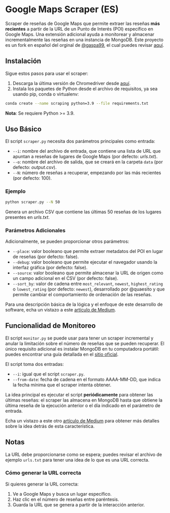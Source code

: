 # Google Maps Scraper (ES)

Scraper de reseñas de Google Maps que permite extraer las reseñas **más recientes** a partir de la URL de un Punto de Interés (POI) específico en Google Maps. Una extensión adicional ayuda a monitorear y almacenar incrementalmente las reseñas en una instancia de MongoDB. Este proyecto es un fork en español del orginal de [@gaspa99](https://github.com/gaspa93), el cual puedes revisar [aquí](https://github.com/gaspa93/googlemaps-scraper).

## Instalación

Sigue estos pasos para usar el scraper:

1. Descarga la última versión de Chromedriver desde [aquí](https://chromedriver.chromium.org/).
2. Instala los paquetes de Python desde el archivo de requisitos, ya sea usando pip, conda o virtualenv:

```bash
conda create --name scraping python=3.9 --file requirements.txt
```

**Nota**: Se requiere Python >= 3.9.

## Uso Básico

El script `scraper.py` necesita dos parámetros principales como entrada:

- `--i`: nombre del archivo de entrada, que contiene una lista de URL que apuntan a reseñas de lugares de Google Maps (por defecto: *urls.txt*).
- `--o`: nombre del archivo de salida, que se creará en la carpeta `data` (por defecto: *output.csv*).
- `--N`: número de reseñas a recuperar, empezando por las más recientes (por defecto: 100).

### Ejemplo

```bash
python scraper.py --N 50
```

Genera un archivo CSV que contiene las últimas 50 reseñas de los lugares presentes en *urls.txt*.

### Parámetros Adicionales

Adicionalmente, se pueden proporcionar otros parámetros:

- `--place`: valor booleano que permite extraer metadatos del POI en lugar de reseñas (por defecto: false).
- `--debug`: valor booleano que permite ejecutar el navegador usando la interfaz gráfica (por defecto: false).
- `--source`: valor booleano que permite almacenar la URL de origen como un campo adicional en el CSV (por defecto: false).
- `--sort_by`: valor de cadena entre `most_relevant`, `newest`, `highest_rating` o `lowest_rating` (por defecto: `newest`), desarrollado por @quaesito y que permite cambiar el comportamiento de ordenación de las reseñas.

Para una descripción básica de la lógica y el enfoque de este desarrollo de software, echa un vistazo a este [artículo de Medium](https://medium.com/data-science/scraping-google-maps-reviews-in-python-2b153c655fc2).

## Funcionalidad de Monitoreo

El script `monitor.py` se puede usar para tener un scraper incremental y anular la limitación sobre el número de reseñas que se pueden recuperar. El único requisito adicional es instalar MongoDB en tu computadora portátil: puedes encontrar una guía detallada en el [sitio oficial](https://www.mongodb.com/docs/manual/installation/).

El script toma dos entradas:

- `--i`: igual que el script `scraper.py`.
- `--from-date`: fecha de cadena en el formato AAAA-MM-DD, que indica la fecha mínima que el scraper intenta obtener.

La idea principal es ejecutar el script **periódicamente** para obtener las últimas reseñas: el scraper las almacena en MongoDB hasta que obtiene la última reseña de la ejecución anterior o el día indicado en el parámetro de entrada.

Echa un vistazo a este otro [artículo de Medium](https://medium.com/@mattiagasparini2/monitoring-of-google-maps-reviews-29e5d35f9d17) para obtener más detalles sobre la idea detrás de esta característica.

## Notas

La URL debe proporcionarse como se espera; puedes revisar el archivo de ejemplo `urls.txt` para tener una idea de lo que es una URL correcta.

### Cómo generar la URL correcta

Si quieres generar la URL correcta:

1. Ve a Google Maps y busca un lugar específico.
2. Haz clic en el número de reseñas entre paréntesis.
3. Guarda la URL que se genera a partir de la interacción anterior.

